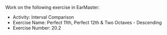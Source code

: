 Work on the following exercise in EarMaster:
- Activity: Interval Comparison
- Exercise Name: Perfect 11th, Perfect 12th & Two Octaves - Descending
- Exercise Number: 20.2
